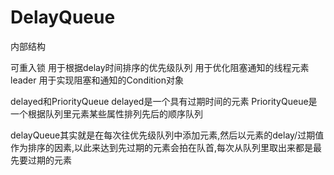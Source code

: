 # DelayQueue

内部结构

可重入锁
用于根据delay时间排序的优先级队列
用于优化阻塞通知的线程元素leader
用于实现阻塞和通知的Condition对象

delayed和PriorityQueue
delayed是一个具有过期时间的元素
PriorityQueue是一个根据队列里元素某些属性排列先后的顺序队列

delayQueue其实就是在每次往优先级队列中添加元素,然后以元素的delay/过期值作为排序的因素,以此来达到先过期的元素会拍在队首,每次从队列里取出来都是最先要过期的元素

